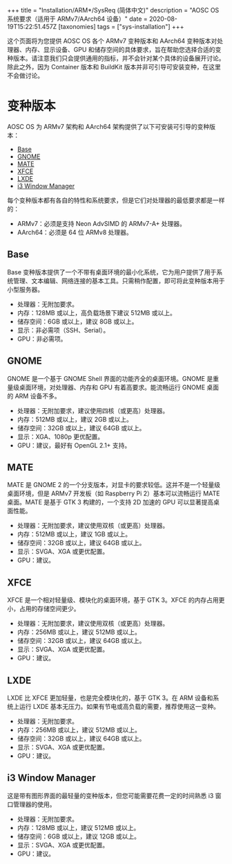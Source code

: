 +++
title = "Installation/ARM*/SysReq (简体中文)"
description = "AOSC OS 系统要求（适用于 ARMv7/AArch64 设备）"
date = 2020-08-19T15:22:51.457Z
[taxonomies]
tags = ["sys-installation"]
+++

这个页面将为您提供 AOSC OS 各个 ARMv7 变种版本和 AArch64 变种版本对处理器、内存、显示设备、GPU 和储存空间的具体要求，旨在帮助您选择合适的变种版本。请注意我们只会提供通用的指标，并不会针对某个具体的设备展开讨论。除此之外，因为 Container 版本和 BuildKit 版本并非可引导可安装变种，在这里不会做讨论。

# 变种版本

AOSC OS 为 ARMv7 架构和 AArch64 架构提供了以下可安装可引导的变种版本：

- [Base](#base)
- [GNOME](#gnome)
- [MATE](#mate)
- [XFCE](#xfce)
- [LXDE](#lxde)
- [i3 Window Manager](#i3-window-manager)

每个变种版本都有各自的特性和系统要求，但是它们对处理器的最低要求都是一样的：

- ARMv7：必须是支持 Neon AdvSIMD 的 ARMv7-A+ 处理器。
- AArch64：必须是 64 位 ARMv8 处理器。

## Base

Base 变种版本提供了一个不带有桌面环境的最小化系统，它为用户提供了用于系统管理、文本编辑、网络连接的基本工具。只需稍作配置，即可将此变种版本用于小型服务器。

- 处理器：无附加要求。
- 内存：128MB 或以上，高负载场景下建议 512MB 或以上。
- 储存空间：6GB 或以上，建议 8GB 或以上。
- 显示：非必需项（SSH、Serial）。
- GPU：非必需项。

## GNOME

GNOME 是一个基于 GNOME Shell 界面的功能齐全的桌面环境。GNOME 是重量级桌面环境，对处理器、内存和 GPU 有着高要求。能流畅运行 GNOME 桌面的 ARM 设备不多。

- 处理器：无附加要求，建议使用四核（或更高）处理器。
- 内存：512MB 或以上，建议 2GB 或以上。
- 储存空间：32GB 或以上，建议 64GB 或以上。
- 显示：XGA、1080p 更优配置。
- GPU：建议，最好有 OpenGL 2.1+ 支持。

## MATE


MATE 是 GNOME 2 的一个分支版本，对显卡的要求较低。这并不是一个轻量级桌面环境，但是 ARMv7 开发板（如 Raspberry Pi 2）基本可以流畅运行 MATE 桌面。MATE 是基于 GTK 3 构建的，一个支持 2D 加速的 GPU 可以显著提高桌面性能。 

- 处理器：无附加要求，建议使用双核（或更高）处理器。
- 内存：512MB 或以上，建议 1GB 或以上。
- 储存空间：32GB 或以上，建议 64GB 或以上。
- 显示：SVGA、XGA 或更优配置。
- GPU：建议。

## XFCE

XFCE 是一个相对轻量级、模块化的桌面环境，基于 GTK 3。XFCE 的内存占用更小，占用的存储空间更少。

- 处理器：无附加要求，建议使用双核（或更高）处理器。
- 内存：256MB 或以上，建议 512MB 或以上。
- 储存空间：32GB 或以上，建议 64GB 或以上。
- 显示：SVGA、XGA 或更优配置。
- GPU：建议。

## LXDE

LXDE 比 XFCE 更加轻量，也是完全模块化的，基于 GTK 3。在 ARM 设备和系统上运行 LXDE 基本无压力。如果有节电或高负载的需要，推荐使用这一变种。

- 处理器：无附加要求。
- 内存：256MB 或以上，建议 512MB 或以上。
- 储存空间：32GB 或以上，建议 64GB 或以上。
- 显示：SVGA、XGA 或更优配置。
- GPU：建议。

## i3 Window Manager

这是带有图形界面的最轻量的变种版本，但您可能需要花费一定的时间熟悉 i3 窗口管理器的使用。

- 处理器：无附加要求。
- 内存：128MB 或以上，建议 512MB 或以上。
- 储存空间：6GB 或以上，建议 12GB 或以上。
- 显示：SVGA、XGA 或更优配置。
- GPU：建议。
